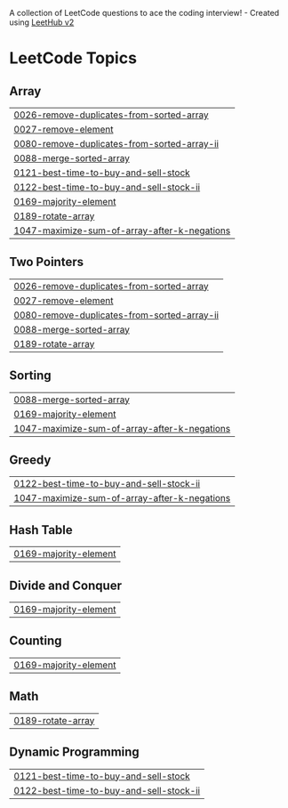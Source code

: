 A collection of LeetCode questions to ace the coding interview! - Created using [LeetHub v2](https://github.com/arunbhardwaj/LeetHub-2.0)
<!---LeetCode Topics Start-->
# LeetCode Topics
## Array
|  |
| ------- |
| [0026-remove-duplicates-from-sorted-array](https://github.com/d-manas28/Competitive-Programming/tree/master/0026-remove-duplicates-from-sorted-array) |
| [0027-remove-element](https://github.com/d-manas28/Competitive-Programming/tree/master/0027-remove-element) |
| [0080-remove-duplicates-from-sorted-array-ii](https://github.com/d-manas28/Competitive-Programming/tree/master/0080-remove-duplicates-from-sorted-array-ii) |
| [0088-merge-sorted-array](https://github.com/d-manas28/Competitive-Programming/tree/master/0088-merge-sorted-array) |
| [0121-best-time-to-buy-and-sell-stock](https://github.com/d-manas28/Competitive-Programming/tree/master/0121-best-time-to-buy-and-sell-stock) |
| [0122-best-time-to-buy-and-sell-stock-ii](https://github.com/d-manas28/Competitive-Programming/tree/master/0122-best-time-to-buy-and-sell-stock-ii) |
| [0169-majority-element](https://github.com/d-manas28/Competitive-Programming/tree/master/0169-majority-element) |
| [0189-rotate-array](https://github.com/d-manas28/Competitive-Programming/tree/master/0189-rotate-array) |
| [1047-maximize-sum-of-array-after-k-negations](https://github.com/d-manas28/Competitive-Programming/tree/master/1047-maximize-sum-of-array-after-k-negations) |
## Two Pointers
|  |
| ------- |
| [0026-remove-duplicates-from-sorted-array](https://github.com/d-manas28/Competitive-Programming/tree/master/0026-remove-duplicates-from-sorted-array) |
| [0027-remove-element](https://github.com/d-manas28/Competitive-Programming/tree/master/0027-remove-element) |
| [0080-remove-duplicates-from-sorted-array-ii](https://github.com/d-manas28/Competitive-Programming/tree/master/0080-remove-duplicates-from-sorted-array-ii) |
| [0088-merge-sorted-array](https://github.com/d-manas28/Competitive-Programming/tree/master/0088-merge-sorted-array) |
| [0189-rotate-array](https://github.com/d-manas28/Competitive-Programming/tree/master/0189-rotate-array) |
## Sorting
|  |
| ------- |
| [0088-merge-sorted-array](https://github.com/d-manas28/Competitive-Programming/tree/master/0088-merge-sorted-array) |
| [0169-majority-element](https://github.com/d-manas28/Competitive-Programming/tree/master/0169-majority-element) |
| [1047-maximize-sum-of-array-after-k-negations](https://github.com/d-manas28/Competitive-Programming/tree/master/1047-maximize-sum-of-array-after-k-negations) |
## Greedy
|  |
| ------- |
| [0122-best-time-to-buy-and-sell-stock-ii](https://github.com/d-manas28/Competitive-Programming/tree/master/0122-best-time-to-buy-and-sell-stock-ii) |
| [1047-maximize-sum-of-array-after-k-negations](https://github.com/d-manas28/Competitive-Programming/tree/master/1047-maximize-sum-of-array-after-k-negations) |
## Hash Table
|  |
| ------- |
| [0169-majority-element](https://github.com/d-manas28/Competitive-Programming/tree/master/0169-majority-element) |
## Divide and Conquer
|  |
| ------- |
| [0169-majority-element](https://github.com/d-manas28/Competitive-Programming/tree/master/0169-majority-element) |
## Counting
|  |
| ------- |
| [0169-majority-element](https://github.com/d-manas28/Competitive-Programming/tree/master/0169-majority-element) |
## Math
|  |
| ------- |
| [0189-rotate-array](https://github.com/d-manas28/Competitive-Programming/tree/master/0189-rotate-array) |
## Dynamic Programming
|  |
| ------- |
| [0121-best-time-to-buy-and-sell-stock](https://github.com/d-manas28/Competitive-Programming/tree/master/0121-best-time-to-buy-and-sell-stock) |
| [0122-best-time-to-buy-and-sell-stock-ii](https://github.com/d-manas28/Competitive-Programming/tree/master/0122-best-time-to-buy-and-sell-stock-ii) |
<!---LeetCode Topics End-->